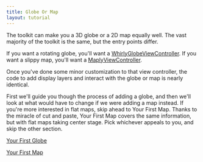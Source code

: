 ```yaml
---
title: Globe Or Map
layout: tutorial
---
```


The toolkit can make you a 3D globe or a 2D map equally well.  The vast majority of the toolkit is the same, but the entry points differ.

If you want a rotating globe, you'll want a [WhirlyGlobeViewController](../documentation/2_3/Classes/WhirlyGlobeViewController.html). If you want a slippy map, you'll want a [MaplyViewController](../documentation/2_3/Classes/MaplyViewController.html).

Once you've done some minor customization to that view controller, the code to add display layers and interact with the globe or map is nearly identical.

First we'll guide you though the process of adding a globe, and then we'll look at what would have to change if we were adding a map instead. If you're more interested in flat maps, skip ahead to Your First Map. Thanks to the miracle of cut and paste, Your First Map covers the same information, but with flat maps taking center stage. Pick whichever appeals to you, and skip the other section.

[Your First Globe](your_first_globe.html)

[Your First Map](your_first_map.html)
